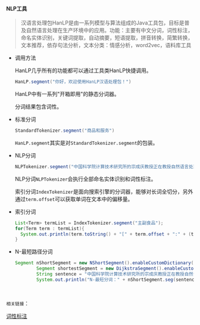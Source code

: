 #### NLP工具 

> 汉语言处理包HanLP是由一系列模型与算法组成的Java工具包，目标是普及自然语言处理在生产环境中的应用。功能：主要有中文分词，词性标注，命名实体识别，关键词提取，自动摘要，短语提取，拼音转换，简繁转换，文本推荐，依存句法分析，文本分类：情感分析，word2vec，语料库工具

- 调用方法

  HanLP几乎所有的功能都可以通过工具类HanLP快捷调用。

  ```java
  HanLP.segment("你好，欢迎使用HanLP汉语处理包！")
  ```

  HanLP中有一系列"开箱即用"的静态分词器。

  分词结果包含词性。

- 标准分词

  ```java
  StandardTokenizer.segment("商品和服务")
  ```

  `HanLP.segment`其实是对`StandardTokenizer.segment`的包装。

- NLP分词

  ```java
  NLPTokenizer.segment("中国科学院计算技术研究所的宗成庆教授正在教授自然语言处理课程")
  ```

  NLP分词`NLPTokenizer`会执行全部命名实体识别和词性标注。

  索引分词`IndexTokenizer`是面向搜索引擎的分词器，能够对长词全切分，另外通过`term.offset`可以获取单词在文本中的偏移量。

- 索引分词

  ```java
  List<Term> termList = IndexTokenizer.segment("主副食品");
  for(Term term : termList){
    System.out.println(term.toString() + "[" + term.offset + ":" + (term.offset + term.word.length()) + "]");
  }
  ```

- N-最短路径分词

  ```java
  Segment nShortSegment = new NShortSegment().enableCustomDictionary(false).enablePlaceRecognize(true).enableOrganizationRecognize(true);
          Segment shortestSegment = new DijkstraSegment().enableCustomDictionary(false).enablePlaceRecognize(true).enableOrganizationRecognize(true);
          String sentence = "中国科学院计算技术研究所的宗成庆教授正在教授自然语言处理课程";
          System.out.println("N-最短分词：" + nShortSegment.seg(sentence) + "\n最短路分词：" + shortestSegment.seg(sentence));
  ```

  ​



`相关链接`：

[词性标注](http://www.hankcs.com/nlp/part-of-speech-tagging.html#h2-8)